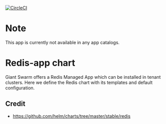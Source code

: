 [![CircleCI](https://circleci.com/gh/giantswarm/redis-app.svg?style=shield)](https://circleci.com/gh/giantswarm/redis-app)

# Note

This app is currently not available in any app catalogs.

# Redis-app chart

Giant Swarm offers a Redis Managed App which can be installed in tenant clusters.
Here we define the Redis chart with its templates and default configuration.

## Credit

* https://github.com/helm/charts/tree/master/stable/redis
